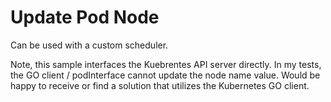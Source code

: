 # Update Pod Node

Can be used with a custom scheduler.

Note, this sample interfaces the Kuebrentes API server directly. In my tests, the GO client / podInterface cannot update the node name value. Would be happy to receive or find a solution that utilizes the Kubernetes GO client.